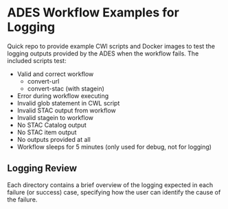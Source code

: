 # ADES Workflow Examples for Logging

Quick repo to provide example CWl scripts and Docker images to test the logging outputs provided by the ADES when the workflow fails.
The included scripts test:
- Valid and correct workflow
  - convert-url
  - convert-stac (with stagein)
- Error during workflow executing
- Invalid glob statement in CWL script
- Invalid STAC output from workflow
- Invalid stagein to workflow
- No STAC Catalog output
- No STAC item output
- No outputs provided at all
- Workflow sleeps for 5 minutes (only used for debug, not for logging)

## Logging Review
Each directory contains a brief overview of the logging expected in each failure (or success) case, specifying how the user can identify the cause of the failure.

